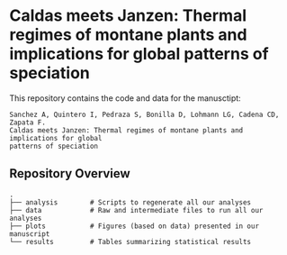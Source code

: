 # Caldas meets Janzen: Thermal regimes of montane plants and implications for global patterns of speciation 

This repository contains the code and data for the manusctipt:

    Sanchez A, Quintero I, Pedraza S, Bonilla D, Lohmann LG, Cadena CD, Zapata F. 
    Caldas meets Janzen: Thermal regimes of montane plants and implications for global 
    patterns of speciation 
    

## Repository Overview

```
.
├── analysis        # Scripts to regenerate all our analyses    
├── data            # Raw and intermediate files to run all our analyses
├── plots           # Figures (based on data) presented in our manuscript    
└── results         # Tables summarizing statistical results

